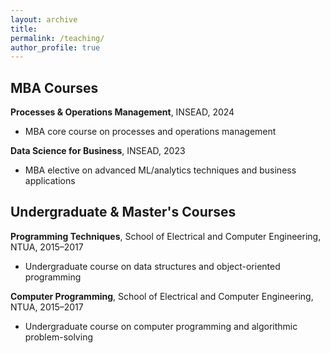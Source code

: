 ```yaml
---
layout: archive
title:
permalink: /teaching/
author_profile: true
---
```


## MBA Courses

**Processes & Operations Management**, INSEAD, 2024  
- MBA core course on processes and operations management  

**Data Science for Business**, INSEAD, 2023  
- MBA elective on advanced ML/analytics techniques and business applications  

## Undergraduate & Master's Courses

**Programming Techniques**, School of Electrical and Computer Engineering, NTUA, 2015–2017  
- Undergraduate course on data structures and object-oriented programming  

**Computer Programming**, School of Electrical and Computer Engineering, NTUA, 2015–2017  
- Undergraduate course on computer programming and algorithmic problem-solving  
